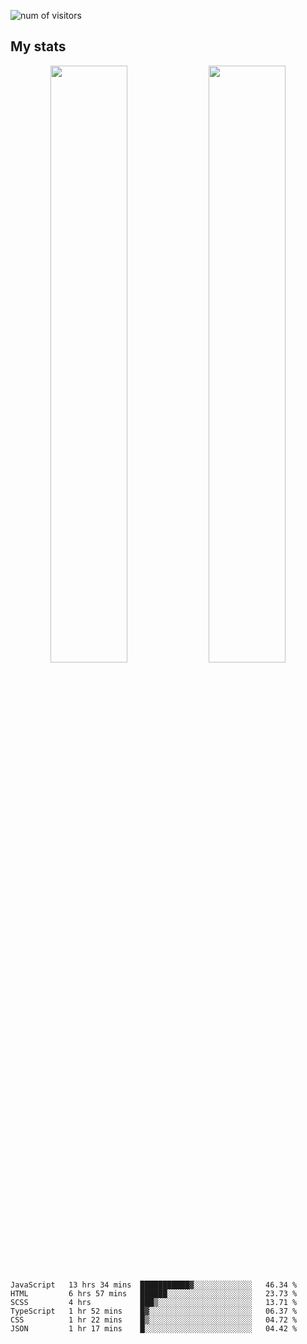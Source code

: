 
<!--
### Hi there 👋
**psycho-baller/psycho-baller** is a ✨ _special_ ✨ repository because its `README.md` (this file) appears on your GitHub profile.

Here are some ideas to get you started:

- 🔭 I’m currently working on ...
- 🌱 I’m currently learning ...
- 👯 I’m looking to collaborate on ...
- 🤔 I’m looking for help with ...
- 💬 Ask me about ...
- 📫 How to reach me: ...
- 😄 Pronouns: ...
- ⚡ Fun fact: ...

[![Readme Card](https://github-readme-stats.vercel.app/api/pin/?username=psycho-baller&repo=github-readme-stats)](https://github.com/anuraghazra/github-readme-stats)

-->
![num of visitors](https://visitor-badge.glitch.me/badge?page_id=psycho-baller.visitor-badge&left_text=Hello%20visitor%20number)
## My stats

<p float="left" align="center">
  <img src="https://github-readme-stats.vercel.app/api?username=psycho-baller&show_icons=true&count_private=true&hide_border=true&include_all_commits=true&theme=blue-green" width="49.5%" />
  <img src="https://github-readme-stats.vercel.app/api/top-langs/?username=psycho-baller&layout=compact&langs_count=6&theme=blue-green&hide_border=true" width="49.5%" /> 
</p>

<!--START_SECTION:waka-->

```text
JavaScript   13 hrs 34 mins  ███████████▓░░░░░░░░░░░░░   46.34 %
HTML         6 hrs 57 mins   ██████░░░░░░░░░░░░░░░░░░░   23.73 %
SCSS         4 hrs           ███▒░░░░░░░░░░░░░░░░░░░░░   13.71 %
TypeScript   1 hr 52 mins    █▓░░░░░░░░░░░░░░░░░░░░░░░   06.37 %
CSS          1 hr 22 mins    █▒░░░░░░░░░░░░░░░░░░░░░░░   04.72 %
JSON         1 hr 17 mins    █░░░░░░░░░░░░░░░░░░░░░░░░   04.42 %
```

<!--END_SECTION:waka-->

